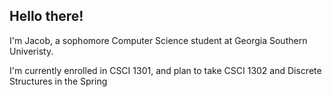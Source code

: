 ## Hello there!

I'm Jacob, a sophomore Computer Science student at Georgia Southern Univeristy.

I'm currently enrolled in CSCI 1301, and plan to take CSCI 1302 and Discrete Structures in the Spring
